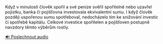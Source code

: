 
Když v minulosti člověk spořil a své peníze svěřil spořitelně nebo uzavřel pojistku, banka či pojišťovna investovala ekvivalentní sumu. I když člověk později uspořenou sumu spotřeboval, nedocházelo tím ke snižování investic či spotřebě kapitálu. Celkové investice spořitelen a pojišťoven postupně navzdory těmto výběrům rostly.

[🔊 Poslechnout audio](/data/7-paragraphs/audio/chapter_165/para_012-Kdy-v-minulosti-lovk-spoil-a-sv-penze-svil.mp3)
